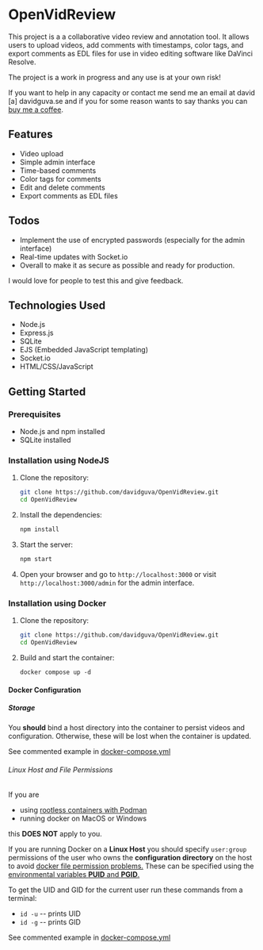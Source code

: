 # OpenVidReview

This project is a a collaborative video review and annotation tool. It allows users to upload videos, add comments with timestamps, color tags, and export comments as EDL files for use in video editing software like DaVinci Resolve.

The project is a work in progress and any use is at your own risk!

If you want to help in any capacity or contact me send me an email at david [a] davidguva.se and if you for some reason wants to say thanks you can [buy me a coffee](https://buymeacoffee.com/davidguva).

## Features

-   Video upload
-   Simple admin interface
-   Time-based comments
-   Color tags for comments
-   Edit and delete comments
-   Export comments as EDL files

## Todos

-   Implement the use of encrypted passwords (especially for the admin interface)
-   Real-time updates with Socket.io
-   Overall to make it as secure as possible and ready for production.

I would love for people to test this and give feedback.

## Technologies Used

-   Node.js
-   Express.js
-   SQLite
-   EJS (Embedded JavaScript templating)
-   Socket.io
-   HTML/CSS/JavaScript

## Getting Started

### Prerequisites

-   Node.js and npm installed
-   SQLite installed

### Installation using NodeJS

1. Clone the repository:

    ```bash
    git clone https://github.com/davidguva/OpenVidReview.git
    cd OpenVidReview
    ```

2. Install the dependencies:

    ```bash
    npm install
    ```

3. Start the server:

    ```bash
    npm start
    ```

4. Open your browser and go to `http://localhost:3000` or visit `http://localhost:3000/admin` for the admin interface.

### Installation using Docker

1. Clone the repository:

    ```bash
    git clone https://github.com/davidguva/OpenVidReview.git
    cd OpenVidReview
    ```

2. Build and start the container:

    `docker compose up -d`

#### Docker Configuration

##### Storage

You **should** bind a host directory into the container to persist videos and configuration. Otherwise, these will be lost when the container is updated.

See commented example in [docker-compose.yml](/docker-compose.yml)

###### Linux Host and File Permissions

If you are

* using [rootless containers with Podman](https://developers.redhat.com/blog/2020/09/25/rootless-containers-with-podman-the-basics#why_podman_)
* running docker on MacOS or Windows

this **DOES NOT** apply to you.

If you are running Docker on a **Linux Host** you should specify `user:group` permissions of the user who owns the **configuration directory** on the host to avoid [docker file permission problems.](https://ikriv.com/blog/?p=4698) These can be specified using the [environmental variables **PUID** and **PGID**.](https://docs.linuxserver.io/general/understanding-puid-and-pgid)

To get the UID and GID for the current user run these commands from a terminal:

* `id -u` -- prints UID
* `id -g` -- prints GID

See commented example in [docker-compose.yml](/docker-compose.yml)
